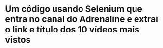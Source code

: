 # Um código usando Selenium que entra no canal do Adrenaline e extrai o link e título dos 10 vídeos mais vistos
